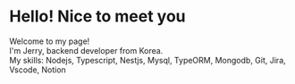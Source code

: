 # Hello! Nice to meet you

Welcome to my page!
<br>
I'm Jerry, backend developer from Korea. 
<br>
My skills: Nodejs, Typescript, Nestjs, Mysql, TypeORM, Mongodb, Git, Jira, Vscode, Notion
